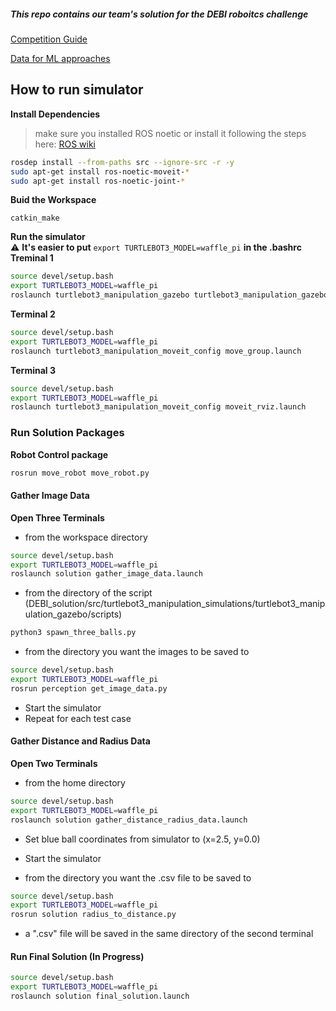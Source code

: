 ##### This repo contains our team's solution for the DEBI roboitcs challenge
[Competition Guide](https://drive.google.com/file/d/1BXq8UASasAKcVyFiAwk3sP4nw0m5puhp/view)

[Data for ML approaches](https://drive.google.com/drive/u/3/folders/10ELHnNTLzk8KlJmtVNdc6GsWTaqzyflx)

## How to run simulator 
**Install Dependencies**

> make sure you installed ROS noetic or install it following the steps here: [ROS wiki](http://wiki.ros.org/noetic/Installation/Ubuntu)

```bash
rosdep install --from-paths src --ignore-src -r -y
sudo apt-get install ros-noetic-moveit-*
sudo apt-get install ros-noetic-joint-* 
```
**Buid the Workspace**
```
catkin_make
```
**Run the simulator**  
⚠️ **It's easier to put** ```export TURTLEBOT3_MODEL=waffle_pi``` **in the .bashrc**  
**Treminal 1**
```bash
source devel/setup.bash
export TURTLEBOT3_MODEL=waffle_pi
roslaunch turtlebot3_manipulation_gazebo turtlebot3_manipulation_gazebo.launch
```
**Terminal 2**
```bash
source devel/setup.bash
export TURTLEBOT3_MODEL=waffle_pi
roslaunch turtlebot3_manipulation_moveit_config move_group.launch
```
**Terminal 3**
```bash
source devel/setup.bash
export TURTLEBOT3_MODEL=waffle_pi
roslaunch turtlebot3_manipulation_moveit_config moveit_rviz.launch
```


### Run Solution Packages

**Robot Control package**

```bash
rosrun move_robot move_robot.py
```

#### Gather Image Data
**Open Three Terminals**

- from the workspace directory
```bash
source devel/setup.bash
export TURTLEBOT3_MODEL=waffle_pi
roslaunch solution gather_image_data.launch
```

- from the directory of the script (DEBI_solution/src/turtlebot3_manipulation_simulations/turtlebot3_manipulation_gazebo/scripts)
```bash
python3 spawn_three_balls.py
```

- from the directory you want the images to be saved to
```bash
source devel/setup.bash
export TURTLEBOT3_MODEL=waffle_pi
rosrun perception get_image_data.py
```

- Start the simulator
- Repeat for each test case

#### Gather Distance and Radius Data
**Open Two Terminals**

- from the home directory
```bash
source devel/setup.bash
export TURTLEBOT3_MODEL=waffle_pi
roslaunch solution gather_distance_radius_data.launch
```
- Set blue ball coordinates from simulator to (x=2.5, y=0.0)
- Start the simulator


- from the directory you want the .csv file to be saved to 
```bash
source devel/setup.bash
export TURTLEBOT3_MODEL=waffle_pi
rosrun solution radius_to_distance.py
```
- a ".csv" file will be saved in the same directory of the second terminal

#### Run Final Solution (In Progress)

```bash
source devel/setup.bash
export TURTLEBOT3_MODEL=waffle_pi
roslaunch solution final_solution.launch
```